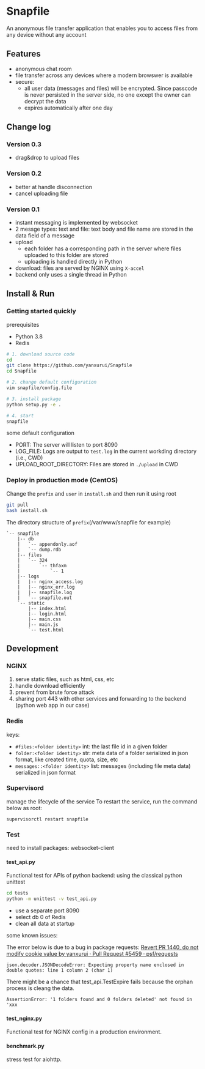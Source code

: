 # Snapfile

An anonymous file transfer application that enables you to access files from any device without any account


## Features
* anonymous chat room
* file transfer across any devices where a modern browswer is available
* secure:
    * all user data (messages and files) will be encrypted. Since passcode is never persisted in the server side, no one except the owner can decrypt the data
    * expires automatically after one day


## Change log
### Version 0.3
* drag&drop to upload files

### Version 0.2
* better at handle disconnection
* cancel uploading file

### Version 0.1
* instant messaging is implemented by websocket
* 2 messge types: text and file: text body and file name are stored in the data field of a message 
* upload
	* each folder has a corresponding path in the server where files uploaded to this folder are stored
	* uploading is handled directly in Python
* download: files are served by NGINX using `X-accel`
* backend only uses a single thread in Python


## Install & Run

### Getting started quickly
prerequisites

* Python 3.8
* Redis

```sh
# 1. download source code
cd
git clone https://github.com/yanxurui/Snapfile
cd Snapfile

# 2. change default configuration
vim snapfile/config.file

# 3. install package
python setup.py -e .

# 4. start
snapfile
```

some default configuration
* PORT: The server will listen to port 8090
* LOG_FILE: Logs are output to `test.log` in the current workding directory (i.e., CWD)
* UPLOAD_ROOT_DIRECTORY: Files are stored in `./upload` in CWD

### Deploy in production mode (CentOS)
Change the `prefix` and `user` in `install.sh` and then run it using root
```sh
git pull
bash install.sh
```

The directory structure of `prefix`(/var/www/snapfile for example)
```
`-- snapfile
    |-- db
    |   `-- appendonly.aof
    |   `-- dump.rdb
    |-- files
    |   `-- 324
    |       `-- thfaxm
    |           `-- 1
    |-- logs
    |   |-- nginx_access.log
    |   |-- nginx_err.log
    |   |-- snapfile.log
    |   `-- snapfile.out
    `-- static
        |-- index.html
        |-- login.html
        |-- main.css
        |-- main.js
        `-- test.html
```


## Development

### NGINX

1. serve static files, such as html, css, etc
2. handle download efficiently
3. prevent from brute force attack
4. sharing port 443 with other services and forwarding to the backend (python web app in our case)

### Redis
keys:

* `#files:<folder identity>` int: the last file id in a given folder
* `folder:<folder identity>` str: meta data of a folder serialized in json format, like created time, quota, size, etc
* `messages::<folder identity>` list: messages (including file meta data) serialized in json format

### Supervisord
manage the lifecycle of the service
To restart the service, run the command below as root:
```
supervisorctl restart snapfile
```

### Test

need to install packages: websocket-client

#### test_api.py
Functional test for APIs of python backend:
using the classical python unittest
```sh
cd tests
python -m unittest -v test_api.py
```

* use a separate port 8090
* select db 0 of Redis
* clean all data at startup

some known issues:

The error below is due to a bug in package requests: [Revert PR 1440, do not modify cookie value by yanxurui · Pull Request #5459 · psf/requests](https://github.com/psf/requests/pull/5459)

```
json.decoder.JSONDecodeError: Expecting property name enclosed in double quotes: line 1 column 2 (char 1)
```

There might be a chance that test_api.TestExpire fails because the orphan process is cleang the data.
```
AssertionError: '1 folders found and 0 folders deleted' not found in 'xxx
```

#### test_nginx.py
Functional test for NGINX config in a production environment.

#### benchmark.py
stress test for aiohttp.
